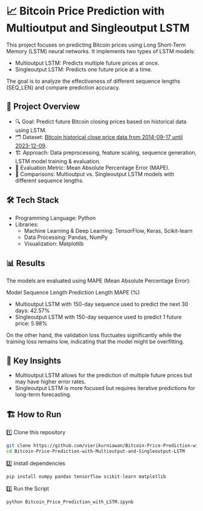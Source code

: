 # 📈 Bitcoin Price Prediction with Multioutput and Singleoutput LSTM
This project focuses on predicting Bitcoin prices using Long Short-Term Memory (LSTM) neural networks. It implements two types of LSTM models:
- Multioutput LSTM: Predicts multiple future prices at once.
- Singleoutput LSTM: Predicts one future price at a time.
  
The goal is to analyze the effectiveness of different sequence lengths (SEQ_LEN) and compare prediction accuracy.

## 🚀 Project Overview
- 🔍 Goal: Predict future Bitcoin closing prices based on historical data using LSTM.
- 🗂 Dataset: [Bitcoin historical close price data from 2014-09-17 until 2023-12-09](https://coinmarketcap.com/currencies/bitcoin/historical-data/).
- 🏗 Approach: Data preprocessing, feature scaling, sequence generation, LSTM model training & evaluation.
- 🎯 Evaluation Metric: Mean Absolute Percentage Error (MAPE).
- 🔄 Comparisons: Multioutput vs. Singleoutput LSTM models with different sequence lengths.

## 🛠 Tech Stack
- Programming Language: Python
- Libraries:
  - Machine Learning & Deep Learning: TensorFlow, Keras, Scikit-learn
  - Data Processing: Pandas, NumPy
  - Visualization: Matplotlib
 
## 📊 Results
The models are evaluated using MAPE (Mean Absolute Percentage Error):

Model	Sequence Length	Prediction Length	MAPE (%)
- Multioutput LSTM	with 150-day sequence used to predict the next	30 days:	42.57%
- Singleoutput LSTM	with 150-day sequence used to predict 1 future price:	5.98%

On the other hand, the validation loss fluctuates significantly while the training loss remains low, indicating that the model might be overfitting.

## 📌 Key Insights
- Multioutput LSTM allows for the prediction of multiple future prices but may have higher error rates.
- Singleoutput LSTM is more focused but requires iterative predictions for long-term forecasting.

## 🏗 How to Run
1️⃣ Clone this repository
```bash
git clone https://github.com/vierikurniawan/Bitcoin-Price-Prediction-with-Multioutput-and-Singleoutput-LSTM.git  
cd Bitcoin-Price-Prediction-with-Multioutput-and-Singleoutput-LSTM  
```
2️⃣ Install dependencies
```bash
pip install numpy pandas tensorflow scikit-learn matplotlib
```  
3️⃣ Run the Script
```bash
python Bitcoin_Price_Prediction_with_LSTM.ipynb
```
